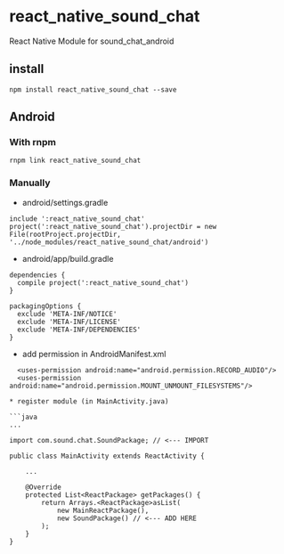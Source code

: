 # react_native_sound_chat

React Native Module for sound_chat_android

## install

```
npm install react_native_sound_chat --save
```

## Android

### With rnpm

```
rnpm link react_native_sound_chat
```

### Manually

* android/settings.gradle

```
include ':react_native_sound_chat'
project(':react_native_sound_chat').projectDir = new File(rootProject.projectDir, '../node_modules/react_native_sound_chat/android')
```

* android/app/build.gradle

```
dependencies {
  compile project(':react_native_sound_chat')
}

packagingOptions {
  exclude 'META-INF/NOTICE'
  exclude 'META-INF/LICENSE'
  exclude 'META-INF/DEPENDENCIES'
}
```

* add permission in AndroidManifest.xml
```
  <uses-permission android:name="android.permission.RECORD_AUDIO"/>
  <uses-permission android:name="android.permission.MOUNT_UNMOUNT_FILESYSTEMS"/>

* register module (in MainActivity.java)

```java
...

import com.sound.chat.SoundPackage; // <--- IMPORT

public class MainActivity extends ReactActivity {

    ...

    @Override
    protected List<ReactPackage> getPackages() {
        return Arrays.<ReactPackage>asList(
            new MainReactPackage(),
            new SoundPackage() // <--- ADD HERE
        );
    }
}
